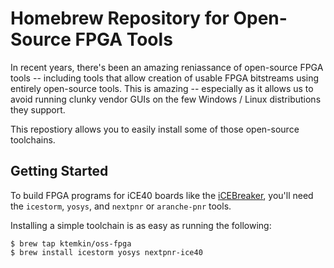 # Homebrew Repository for Open-Source FPGA Tools

In recent years, there's been an amazing reniassance of open-source FPGA tools -- including tools that allow creation of
usable FPGA bitstreams using entirely open-source tools. This is amazing -- especially as it allows us to avoid running
clunky vendor GUIs on the few Windows / Linux distributions they support.

This repostiory allows you to easily install some of those open-source toolchains.

## Getting Started

To build FPGA programs for iCE40 boards like the [iCEBreaker](https://github.com/icebreaker-fpga/icebreaker), you'll need
the `icestorm`, `yosys`, and `nextpnr` or `aranche-pnr` tools. 

Installing a simple toolchain is as easy as running the following:

```
$ brew tap ktemkin/oss-fpga
$ brew install icestorm yosys nextpnr-ice40
```

